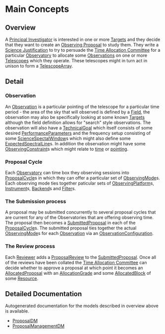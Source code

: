 Main Concepts
=============

## Overview

A [Principal Investigator](../generated/proposal/Person/) is interested in one or more [Targets](../generated/proposal/Target/) and they decide that they want to create an [Observing Proposal](../generated/proposal/ObservingProposal/) to study them. They write a [Science Justification](../generated/proposal/Justification/) to try to persuade the [Time Allocation Committee](../generated/proposalManagement/TAC/) for a particular [Observatory](../generated/proposalManagementproposalManagement/Observatory/) to allocate some [Observations](../generated/proposal/Observation/) on one or more [Telescopes](../generated/proposalManagement/Telescope/) which they operate. These telescopes might in turn act in unison to form a [TelescopeArray](../generated/proposalManagement/TelescopeArray/ ).

## Detail
### Observation

An [Observation](../generated/proposal/Observation/) is a particular pointing of the telescope for a particular time period - the area of the sky that will observed is defined by a  [Field](../generated/proposal/Field/), the observation may also be specifically looking at some known [Targets](../generated/proposal/Target/) although the field definition allows for "search" style observations. The observation will also have a
[TechnicalGoal](../generated/proposal/TechnicalGoal/) which itself consists of some desired [PerformanceParameters](../generated/proposal/PerformanceParameters/) and the frequency setup consisting of some [ScienceSpectalWindow](../generated/proposal/ScienceSpectalWindow/)s which might also define some [ExpectedSpectralLine](../generated/proposal/ExpectedSpectralLine/)s. In addition the observation might have some [ObservingConstraint](../generated/proposal/ObservingConstraint/)s which might relate to [time](../generated/proposal/TimingConstraint/) or [pointing](../generated/proposal/PointingConstaint/).

### Proposal Cycle
Each [Observatory](../generated/proposalManagement/Observatory/) can time box they observing sessions into [ProposalCycle](../generated/proposalManagement/ProposalCycle/)s in which they can offer a particular set of [ObservingMode](../generated/proposalManagement/ObservingMode/)s. Each observing mode ties together paticular sets of [ObservingPlatform](../generated/proposalManagement/ObservingPlatform/)s, [Instrument](../generated/proposalManagement/Instrument/)s,  [Backend](../generated/proposalManagement/Backend/)s and [Filter](../generated/proposalManagement/Filter/)s.

### The Submission process

A proposal may be submitted concurrently to several proposal cycles that are current for any of the Observatories that are offering observing time. The proposal then becomes a [SubmittedProposal](../generated/proposalManagement/SubmittedProposal/) in each of the [ProposalCycle](../generated/proposalManagement/ProposalCycle/)s. The submitted proposal ties together the actual [ObservingMode](../generated/proposalManagement/ObservingMode/)s for each [Observation](../generated/proposal/Observation/) via an [ObservationConfiguration](../generated/proposalManagement/ObservationConfiguration/).

### The Review process

Each [Reviewer](../generated/proposalManagement/Reviewer/) adds a [ProposalReview](../generated/proposalManagement/ProposalReview/) to the [SubmittedProposal](../generated/proposalManagement/SubmittedProposal/). Once all of the reviews have been collated the [Time Allocation Committee](../generated/proposalManagement/TAC/) can decide whether to approve a proposal at which point it becomes an [AllocatedProposal](../generated/proposalManagement/AllocatedProposal/) with an [AllocationGrade](../generated/proposalManagement/AllocationGrade/) and some [AllocatedBlock](../generated/proposalManagement/AllocatedBlock/) of some [Resource](../generated/proposalManagement/Resource/).

## Detailed Documentation

Autogenerated documentation for the models described in overview above is available.

* [ProposalDM](generated/proposaldm.vo-dml.md)
* [ProposalManagementDM](generated/proposalManagement.vo-dml.md)
